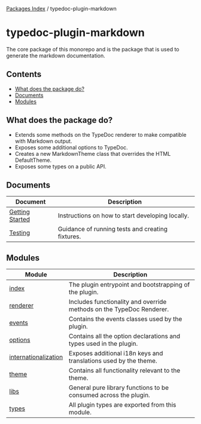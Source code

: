 [Packages Index](../README.md) / typedoc-plugin-markdown

# typedoc-plugin-markdown

The core package of this monorepo and is the package that is used to generate the markdown documentation.

## Contents

* [What does the package do?](#what-does-the-package-do)
* [Documents](#documents)
* [Modules](#modules)

## What does the package do?

* Extends some methods on the TypeDoc renderer to make compatible with Markdown output.
* Exposes some additional options to TypeDoc.
* Creates a new MarkdownTheme class that overrides the HTML DefaultTheme.
* Exposes some types on a public API.

## Documents

| Document                                        | Description                                      |
| ----------------------------------------------- | ------------------------------------------------ |
| [Getting Started](documents/Getting-Started.md) | Instructions on how to start developing locally. |
| [Testing](documents/Testing.md)                 | Guidance of running tests and creating fixtures. |

## Modules

| Module                                                 | Description                                                          |
| ------------------------------------------------------ | -------------------------------------------------------------------- |
| [index](index/README.md)                               | The plugin entrypoint and bootstrapping of the plugin.               |
| [renderer](renderer/README.md)                         | Includes functionality and override methods on the TypeDoc Renderer. |
| [events](events/README.md)                             | Contains the events classes used by the plugin.                      |
| [options](options/README.md)                           | Contains all the option declarations and types used in the plugin.   |
| [internationalization](internationalization/README.md) | Exposes additional i18n keys and translations used by the theme.     |
| [theme](theme/README.md)                               | Contains all functionality relevant to the theme.                    |
| [libs](libs/README.md)                                 | General pure library functions to be consumed across the plugin.     |
| [types](types/README.md)                               | All plugin types are exported from this module.                      |
